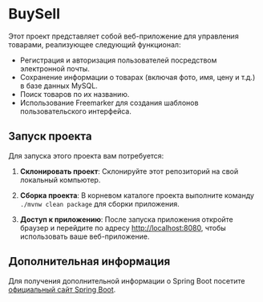 # BuySell

Этот проект представляет собой веб-приложение для управления товарами, реализующее следующий функционал:

- Регистрация и авторизация пользователей посредством электронной почты.
- Сохранение информации о товарах (включая фото, имя, цену и т.д.) в базе данных MySQL.
- Поиск товаров по их названию.
- Использование Freemarker для создания шаблонов пользовательского интерфейса.

## Запуск проекта

Для запуска этого проекта вам потребуется:

1. **Склонировать проект**: Склонируйте этот репозиторий на свой локальный компьютер.

2. **Сборка проекта**: В корневом каталоге проекта выполните команду `./mvnw clean package` для сборки приложения.

3. **Доступ к приложению**: После запуска приложения откройте браузер и перейдите по адресу [http://localhost:8080](http://localhost:8080), чтобы использовать ваше веб-приложение.

## Дополнительная информация

Для получения дополнительной информации о Spring Boot посетите [официальный сайт Spring Boot](https://spring.io/projects/spring-boot).

